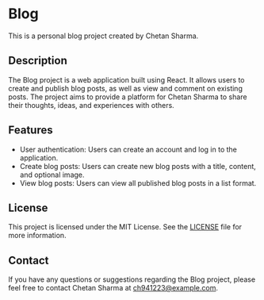 # Blog

This is a personal blog project created by Chetan Sharma.

## Description

The Blog project is a web application built using React. It allows users to create and publish blog posts, as well as view and comment on existing posts. The project aims to provide a platform for Chetan Sharma to share their thoughts, ideas, and experiences with others.

## Features

- User authentication: Users can create an account and log in to the application.
- Create blog posts: Users can create new blog posts with a title, content, and optional image.
- View blog posts: Users can view all published blog posts in a list format.


## License

This project is licensed under the MIT License. See the [LICENSE](LICENSE) file for more information.

## Contact

If you have any questions or suggestions regarding the Blog project, please feel free to contact Chetan Sharma at [ch941223@example.com](mailto:ch9412233@example.com).
